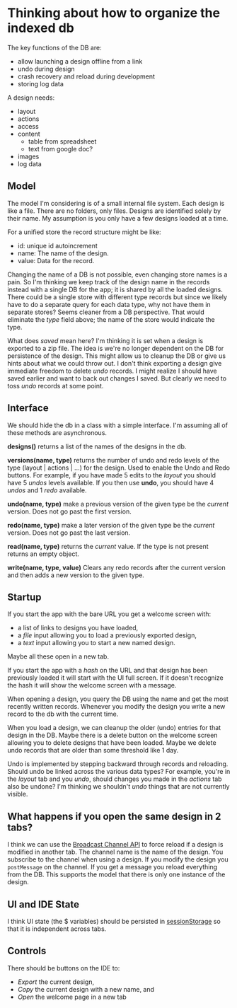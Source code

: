 # Thinking about how to organize the indexed db

The key functions of the DB are:

- allow launching a design offline from a link
- undo during design
- crash recovery and reload during development
- storing log data

A design needs:

- layout
- actions
- access
- content
  - table from spreadsheet
  - text from google doc?
- images
- log data

## Model

The model I'm considering is of a small internal file system. Each design is
like a file. There are no folders, only files. Designs are identified solely by
their name. My assumption is you only have a few designs loaded at a time.

For a unified store the record structure might be like:

- id: unique id autoincrement
- name: The name of the design.
- value: Data for the record.

Changing the name of a DB is not possible, even changing store names is a pain.
So I'm thinking we keep track of the design name in the records instead with a
single DB for the app; it is shared by all the loaded designs. There could be a
single store with different type records but since we likely have to do a
separate query for each data type, why not have them in separate stores? Seems
cleaner from a DB perspective. That would eliminate the _type_ field above; the
name of the store would indicate the type.

What does _saved_ mean here? I'm thinking it is set when a design is exported to
a zip file. The idea is we're no longer dependent on the DB for persistence of
the design. This might allow us to cleanup the DB or give us hints about what we
could throw out. I don't think exporting a design give immediate freedom to
delete _undo_ records. I might realize I should have saved earlier and want to
back out changes I saved. But clearly we need to toss _undo_ records at some
point.

## Interface

We should hide the db in a class with a simple interface. I'm assuming all of
these methods are asynchronous.

**designs()** returns a list of the names of the designs in the db.

**versions(name, type)** returns the number of undo and redo levels of the type
(layout | actions | ...) for the design. Used to enable the Undo and Redo
buttons. For example, if you have made 5 edits to the _layout_ you should have 5
_undos_ levels available. If you then use **undo**, you should have 4 _undos_
and 1 _redo_ available.

**undo(name, type)** make a previous version of the given type be the _current_
version. Does not go past the first version.

**redo(name, type)** make a later version of the given type be the _current_
version. Does not go past the last version.

**read(name, type)** returns the _current_ value. If the type is not present
returns an empty object.

**write(name, type, value)** Clears any redo records after the current version
and then adds a new version to the given type.

## Startup

If you start the app with the bare URL you get a welcome screen with:

- a list of links to designs you have loaded,
- a _file_ input allowing you to load a previously exported design,
- a _text_ input allowing you to start a new named design.

Maybe all these open in a new tab.

If you start the app with a _hash_ on the URL and that design has been
previously loaded it will start with the UI full screen. If it doesn't recognize
the hash it will show the welcome screen with a message.

When opening a design, you query the DB using the name and get the most recently
written records. Whenever you modify the design you write a new record to the db
with the current time.

When you load a design, we can cleanup the older (undo) entries for that design
in the DB. Maybe there is a delete button on the welcome screen allowing you to
delete designs that have been loaded. Maybe we delete undo records that are
older than some threshold like 1 day.

Undo is implemented by stepping backward through records and reloading. Should
undo be linked across the various data types? For example, you're in the
_layout_ tab and you _undo_, should changes you made in the _actions_ tab also
be undone? I'm thinking we shouldn't _undo_ things that are not currently
visible.

## What happens if you open the same design in 2 tabs?

I think we can use the
[Broadcast Channel API](https://developer.mozilla.org/en-US/docs/Web/API/Broadcast_Channel_API)
to force reload if a design is modified in another tab. The channel name is the
name of the design. You subscribe to the channel when using a design. If you
modify the design you `postMessage` on the channel. If you get a message you
reload everything from the DB. This supports the model that there is only one
instance of the design.

## UI and IDE State

I think UI state (the $ variables) should be persisted in
[sessionStorage](https://developer.mozilla.org/en-US/docs/Web/API/Window/sessionStorage)
so that it is independent across tabs.

## Controls

There should be buttons on the IDE to:

- _Export_ the current design,
- _Copy_ the current design with a new name, and
- _Open_ the welcome page in a new tab
